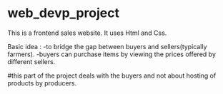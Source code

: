 # web_devp_project
This is a frontend sales website.
It uses Html and Css.

Basic idea :
-to bridge the gap between buyers and sellers(typically farmers).
-buyers can purchase items by viewing the prices offered by different sellers.

#this part of the project deals with the buyers and not about hosting of products by producers.
